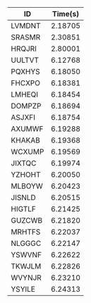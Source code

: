|ID|Time(s)|
|-|-|
|LVMDNT|2.18705|
|SRASMR|2.30851|
|HRQJRI|2.80001|
|UULTVT|6.12768|
|PQXHYS|6.18050|
|FHCXPO|6.18381|
|LMHEQI|6.18454|
|DOMPZP|6.18694|
|ASJXFI|6.18754|
|AXUMWF|6.19288|
|KHAKAB|6.19368|
|WCXUMP|6.19569|
|JIXTQC|6.19974|
|YZHOHT|6.20050|
|MLBOYW|6.20423|
|JISNLD|6.20515|
|HIGTLF|6.21425|
|GUZCWB|6.21820|
|MRHTFS|6.22037|
|NLGGGC|6.22147|
|YSWVNF|6.22622|
|TKWJLM|6.22826|
|WVYNJR|6.23210|
|YSYILE|6.24313|
